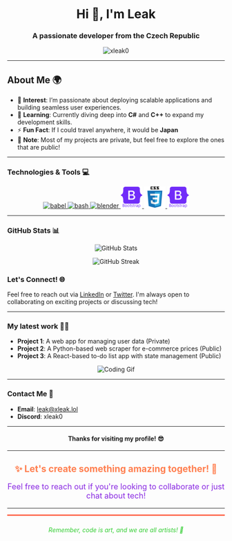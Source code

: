 <h1 align="center">Hi 👋, I'm Leak</h1>
<h3 align="center">A passionate developer from the Czech Republic</h3>

<p align="center">
  <img src="https://komarev.com/ghpvc/?username=xleak0&label=Profile%20views&color=0e75b6&style=flat&initial=10000" alt="xleak0" />
</p>

---

## About Me 🌍
- 👀 **Interest**: I’m passionate about deploying scalable applications and building seamless user experiences.
- 🌱 **Learning**: Currently diving deep into **C#** and **C++** to expand my development skills.
- ⚡ **Fun Fact**: If I could travel anywhere, it would be **Japan**
- 📝 **Note**: Most of my projects are private, but feel free to explore the ones that are public!

---

### Technologies & Tools 💻
<p align="center">
  <!-- Add icons with smooth hover animation -->
  <a href="https://babeljs.io/" target="_blank" rel="noreferrer">
    <img src="https://www.vectorlogo.zone/logos/babeljs/babeljs-icon.svg" alt="babel" width="50" height="50" style="transition: transform 0.3s ease;"/>
  </a>
  <a href="https://www.gnu.org/software/bash/" target="_blank" rel="noreferrer">
    <img src="https://www.vectorlogo.zone/logos/gnu_bash/gnu_bash-icon.svg" alt="bash" width="50" height="50" style="transition: transform 0.3s ease;"/>
  </a>
  <a href="https://www.blender.org/" target="_blank" rel="noreferrer">
    <img src="https://download.blender.org/branding/community/blender_community_badge_white.svg" alt="blender" width="50" height="50" style="transition: transform 0.3s ease;"/>
  </a>
  <a href="https://getbootstrap.com" target="_blank" rel="noreferrer">
    <img src="https://raw.githubusercontent.com/devicons/devicon/master/icons/bootstrap/bootstrap-plain-wordmark.svg" alt="bootstrap" width="50" height="50" style="transition: transform 0.3s ease;"/>
  </a>
  <a href="https://www.w3schools.com/css/" target="_blank" rel="noreferrer">
    <img src="https://raw.githubusercontent.com/devicons/devicon/master/icons/css3/css3-original-wordmark.svg" alt="css3" width="50" height="50" style="transition: transform 0.3s ease;"/>
  </a>
  <a href="https://getbootstrap.com" target="_blank" rel="noreferrer">
    <img src="https://raw.githubusercontent.com/devicons/devicon/master/icons/bootstrap/bootstrap-plain-wordmark.svg" alt="bootstrap" width="50" height="50" style="transition: transform 0.3s ease;"/>
  </a>
</p>

---

### GitHub Stats 📊
<p align="center">
  <img src="https://github-readme-stats.vercel.app/api?username=xleak0&show_icons=true&hide_title=true&count_private=true&hide=prs&theme=radical" alt="GitHub Stats" />
</p>

<p align="center">
  <img src="https://github-readme-streak-stats.herokuapp.com/?user=xleak0&theme=radical" alt="GitHub Streak" />
</p>


### Let's Connect! 🌐
Feel free to reach out via [LinkedIn](https://www.linkedin.com/) or [Twitter](https://twitter.com/). I'm always open to collaborating on exciting projects or discussing tech!

---

### My latest work 👨‍💻
- **Project 1**: A web app for managing user data (Private)
- **Project 2**: A Python-based web scraper for e-commerce prices (Public)
- **Project 3**: A React-based to-do list app with state management (Public)

<p align="center">
  <img src="https://raw.githubusercontent.com/abhisheknaiidu/abhisheknaiidu/master/code.gif" width="300" height="300" alt="Coding Gif"/>
</p>

---

### Contact Me 📩
- **Email**: leak@xleak.lol
- **Discord**: xleak0
---

<h4 align="center">Thanks for visiting my profile! 😎</h4>

---

<div align="center">
  <h2 style="color:#ff7f50;">✨ Let's create something amazing together! 🚀</h2>
  <p style="font-size: 18px; color:#8a2be2;">Feel free to reach out if you're looking to collaborate or just chat about tech!</p>
</div>

---

<div align="center" style="border-top: 3px solid #ff6347; padding-top: 10px;">
  <p style="color: #32cd32; font-style: italic;">Remember, code is art, and we are all artists! 🎨</p>
</div>
